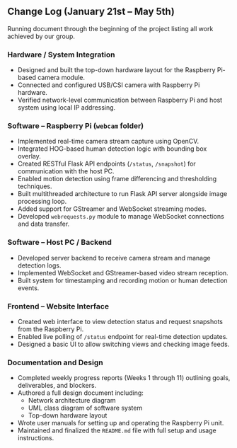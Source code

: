 ## Change Log (January 21st – May 5th)

Running document through the beginning of the project listing all work achieved by our group.

### Hardware / System Integration
- Designed and built the top-down hardware layout for the Raspberry Pi-based camera module.
- Connected and configured USB/CSI camera with Raspberry Pi hardware.
- Verified network-level communication between Raspberry Pi and host system using local IP addressing.

### Software – Raspberry Pi (`webcam` folder)
- Implemented real-time camera stream capture using OpenCV.
- Integrated HOG-based human detection logic with bounding box overlay.
- Created RESTful Flask API endpoints (`/status`, `/snapshot`) for communication with the host PC.
- Enabled motion detection using frame differencing and thresholding techniques.
- Built multithreaded architecture to run Flask API server alongside image processing loop.
- Added support for GStreamer and WebSocket streaming modes.
- Developed `webrequests.py` module to manage WebSocket connections and data transfer.

### Software – Host PC / Backend
- Developed server backend to receive camera stream and manage detection logs.
- Implemented WebSocket and GStreamer-based video stream reception.
- Built system for timestamping and recording motion or human detection events.

### Frontend – Website Interface
- Created web interface to view detection status and request snapshots from the Raspberry Pi.
- Enabled live polling of `/status` endpoint for real-time detection updates.
- Designed a basic UI to allow switching views and checking image feeds.

### Documentation and Design
- Completed weekly progress reports (Weeks 1 through 11) outlining goals, deliverables, and blockers.
- Authored a full design document including:
  - Network architecture diagram
  - UML class diagram of software system
  - Top-down hardware layout
- Wrote user manuals for setting up and operating the Raspberry Pi unit.
- Maintained and finalized the `README.md` file with full setup and usage instructions.
